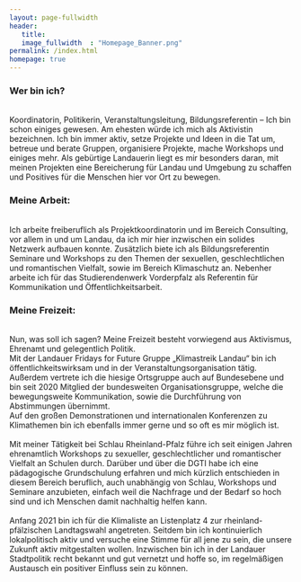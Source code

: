 ```yaml
---
layout: page-fullwidth
header:
   title: 
   image_fullwidth  : "Homepage_Banner.png"
permalink: /index.html
homepage: true
---
```


<h3> Wer bin ich? </h3> <br>
Koordinatorin, Politikerin, Veranstaltungsleitung, Bildungsreferentin – Ich bin schon einiges gewesen. Am ehesten würde ich mich als Aktivistin bezeichnen. Ich bin immer aktiv, setze Projekte und Ideen in die Tat um, betreue und berate Gruppen, organisiere Projekte, mache Workshops und einiges mehr.
Als gebürtige Landauerin liegt es mir besonders daran, mit meinen Projekten eine Bereicherung für Landau und Umgebung zu schaffen und Positives für die Menschen hier vor Ort zu bewegen.

<h3> Meine Arbeit: </h3> <br>
Ich arbeite freiberuflich als Projektkoordinatorin und im Bereich Consulting, vor allem in und um Landau, da ich mir hier inzwischen ein solides Netzwerk aufbauen konnte. Zusätzlich biete ich als Bildungsreferentin Seminare und Workshops zu den Themen der sexuellen, geschlechtlichen und romantischen Vielfalt, sowie im Bereich Klimaschutz an.
Nebenher arbeite ich für das Studierendenwerk Vorderpfalz als Referentin für Kommunikation und Öffentlichkeitsarbeit.

<h3> Meine Freizeit: </h3> <br>
Nun, was soll ich sagen? Meine Freizeit besteht vorwiegend aus Aktivismus, Ehrenamt und gelegentlich Politik. <br>
Mit der Landauer Fridays for Future Gruppe „Klimastreik Landau“ bin ich öffentlichkeitswirksam und in der Veranstaltungsorganisation tätig. Außerdem vertrete ich die hiesige Ortsgruppe auch auf Bundesebene und bin seit 2020 Mitglied der bundesweiten Organisationsgruppe, welche die bewegungsweite Kommunikation, sowie die Durchführung von Abstimmungen übernimmt. <br>
Auf den großen Demonstrationen und internationalen Konferenzen zu Klimathemen bin ich ebenfalls immer gerne und so oft es mir möglich ist. <br>
<br>
Mit meiner Tätigkeit bei Schlau Rheinland-Pfalz führe ich seit einigen Jahren ehrenamtlich Workshops zu sexueller, geschlechtlicher und romantischer Vielfalt an Schulen durch. Darüber und über die DGTI habe ich eine pädagogische Grundschulung erfahren und mich kürzlich entschieden in diesem Bereich beruflich, auch unabhängig von Schlau, Workshops und Seminare anzubieten, einfach weil die Nachfrage und der Bedarf so hoch sind und ich Menschen damit nachhaltig helfen kann. <br>
<br>
Anfang 2021 bin ich für die Klimaliste an Listenplatz 4 zur rheinland-pfälzischen Landtagswahl angetreten. Seitdem bin ich kontinuierlich lokalpolitisch aktiv und versuche eine Stimme für all jene zu sein, die unsere Zukunft aktiv mitgestalten wollen. Inzwischen bin ich in der Landauer Stadtpolitik recht bekannt und gut vernetzt und hoffe so, im regelmäßigen Austausch ein positiver Einfluss sein zu können.

